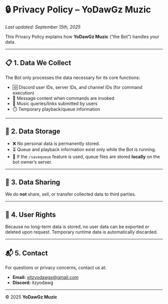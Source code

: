 # 🔒 Privacy Policy – YoDawGz Muzic

*Last updated: September 15th, 2025*

This Privacy Policy explains how **YoDawGz Muzic** (“the Bot”) handles your data.

---

## 📋 1. Data We Collect
The Bot only processes the data necessary for its core functions:

- 🆔 Discord user IDs, server IDs, and channel IDs (for command execution)  
- 💬 Message content when commands are invoked  
- 🎵 Music queries/links submitted by users  
- ⏱️ Temporary playback/queue information  

---

## 💾 2. Data Storage
- ❌ No personal data is permanently stored.  
- ⏳ Queue and playback information exist only while the Bot is running.  
- 💽 If the `/savequeue` feature is used, queue files are stored **locally** on the bot owner’s server.  

---

## 🔗 3. Data Sharing
We do **not** share, sell, or transfer collected data to third parties.

---

## 🙋 4. User Rights
Because no long-term data is stored, no user data can be exported or deleted upon request. Temporary runtime data is automatically discarded.

---

## 📬 5. Contact
For questions or privacy concerns, contact us at:  

- **Email:** xitzyodawgx@gmail.com  
- **Discord:** itzyodawg  

---

© 2025 **YoDawGz Muzic**

